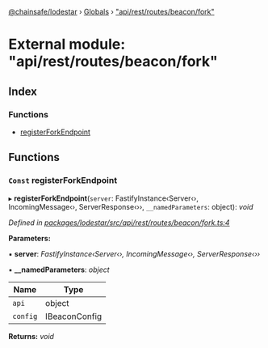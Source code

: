 [@chainsafe/lodestar](../README.md) › [Globals](../globals.md) › ["api/rest/routes/beacon/fork"](_api_rest_routes_beacon_fork_.md)

# External module: "api/rest/routes/beacon/fork"

## Index

### Functions

* [registerForkEndpoint](_api_rest_routes_beacon_fork_.md#const-registerforkendpoint)

## Functions

### `Const` registerForkEndpoint

▸ **registerForkEndpoint**(`server`: FastifyInstance‹Server‹›, IncomingMessage‹›, ServerResponse‹››, `__namedParameters`: object): *void*

*Defined in [packages/lodestar/src/api/rest/routes/beacon/fork.ts:4](https://github.com/ChainSafe/lodestar/blob/393d800/packages/lodestar/src/api/rest/routes/beacon/fork.ts#L4)*

**Parameters:**

▪ **server**: *FastifyInstance‹Server‹›, IncomingMessage‹›, ServerResponse‹››*

▪ **__namedParameters**: *object*

Name | Type |
------ | ------ |
`api` | object |
`config` | IBeaconConfig |

**Returns:** *void*

